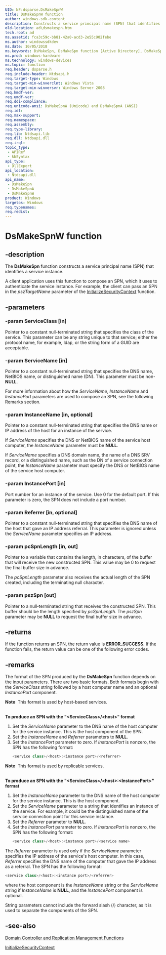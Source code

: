 ```yaml
---
UID: NF:dsparse.DsMakeSpnW
title: DsMakeSpnW function
author: windows-sdk-content
description: Constructs a service principal name (SPN) that identifies a service instance.
old-location: ad\dsmakespn.htm
tech.root: ad
ms.assetid: fca3c59c-bb81-42a0-acd3-2e55c902febe
ms.author: windowssdkdev
ms.date: 10/05/2018
ms.keywords: DsMakeSpn, DsMakeSpn function [Active Directory], DsMakeSpnA, DsMakeSpnW, _glines_dsmakespn, ad.dsmakespn, dsparse/DsMakeSpn, dsparse/DsMakeSpnA, dsparse/DsMakeSpnW
ms.prod: windows-hardware
ms.technology: windows-devices
ms.topic: function
req.header: dsparse.h
req.include-header: Ntdsapi.h
req.target-type: Windows
req.target-min-winverclnt: Windows Vista
req.target-min-winversvr: Windows Server 2008
req.kmdf-ver: 
req.umdf-ver: 
req.ddi-compliance: 
req.unicode-ansi: DsMakeSpnW (Unicode) and DsMakeSpnA (ANSI)
req.idl: 
req.max-support: 
req.namespace: 
req.assembly: 
req.type-library: 
req.lib: Ntdsapi.lib
req.dll: Ntdsapi.dll
req.irql: 
topic_type:
 - APIRef
 - kbSyntax
api_type:
 - DllExport
api_location:
 - Ntdsapi.dll
api_name:
 - DsMakeSpn
 - DsMakeSpnA
 - DsMakeSpnW
product: Windows
targetos: Windows
req.typenames: 
req.redist: 
---
```


# DsMakeSpnW function


## -description


The <b>DsMakeSpn</b> function constructs a service principal name (SPN) that identifies a service instance.

A client application uses this function to compose an SPN, which it uses to authenticate the service instance. For example, the client can pass an SPN in the <i>pszTargetName</i> parameter of the 
<a href="https://msdn.microsoft.com/library/Aa375506(v=VS.85).aspx">InitializeSecurityContext</a> function.


## -parameters




### -param ServiceClass [in]

Pointer to a constant null-terminated string that specifies the class of the service. This parameter can be any string unique to that service; either the protocol name, for example, ldap, or the string form of a GUID are acceptable.


### -param ServiceName [in]

Pointer to a constant null-terminated string that specifies the DNS name, NetBIOS name, or distinguished name (DN). This parameter must be non-<b>NULL</b>.

For more information about how the <i>ServiceName</i>, <i>InstanceName</i> and <i>InstancePort</i> parameters are used to compose an SPN, see the following Remarks section.


### -param InstanceName [in, optional]

Pointer to a constant null-terminated string that specifies the DNS name or IP address of the host for an instance of the service.

If <i>ServiceName</i> specifies the DNS or NetBIOS name of the service host computer, the <i>InstanceName</i> parameter must be <b>NULL</b>.

If <i>ServiceName</i> specifies a DNS domain name, the name of a DNS SRV record, or a distinguished name, such as the DN of a service connection point, the <i>InstanceName</i> parameter must specify the DNS or NetBIOS name of the service host computer.


### -param InstancePort [in]

Port number for an instance of the service. Use 0 for the default port. If this parameter is zero, the SPN does not include a port number.


### -param Referrer [in, optional]

Pointer to a constant null-terminated string that specifies the DNS name of the host that gave an IP address referral. This parameter is ignored unless the <i>ServiceName</i> parameter specifies an IP address.


### -param pcSpnLength [in, out]

Pointer to a variable that contains the length, in characters, of the buffer that will receive the new constructed SPN. This value may be 0 to request the final buffer size in advance.

The <i>pcSpnLength</i> parameter also receives the actual length of the SPN created, including the terminating null character.


### -param pszSpn [out]

Pointer to a null-terminated string that receives the constructed SPN. This buffer should be the length specified by <i>pcSpnLength</i>. The <i>pszSpn</i> parameter may be <b>NULL</b> to request the final buffer size in advance.


## -returns



If the function returns an SPN, the return value is <b>ERROR_SUCCESS</b>. If the function fails, the return value can be one of the following error codes.




## -remarks



The format of the SPN produced by the <b>DsMakeSpn</b> function depends on the input parameters. There are two basic formats. Both formats begin with the <i>ServiceClass</i> string followed by a host computer name and an optional <i>InstancePort</i> component.

<div class="alert"><b>Note</b>  This format is used by host-based services.</div>
<div> </div>
<p class="proch"><img alt="" src="../common/wedge.gif"/><b>To produce an SPN with the "&lt;ServiceClass&gt;/&lt;host&gt;" format</b>

<ol>
<li>Set the <i>ServiceName</i> parameter to the DNS name of the host computer for the service instance. This is the host component of the SPN.</li>
<li>Set the <i>InstanceName</i> and <i>Referrer</i> parameters to <b>NULL</b>.</li>
<li>
Set the <i>InstancePort</i> parameter to zero. If <i>InstancePort</i> is nonzero, the SPN has the following format:


```cpp
<service class>/<host>:<instance port>/<referrer>
```


</li>
</ol>
<div class="alert"><b>Note</b>  This format is used by replicable services.</div>
<div> </div>
<p class="proch"><img alt="" src="../common/wedge.gif"/><b>To produce an SPN with the "&lt;ServiceClass&gt;/&lt;host&gt;:&lt;InstancePort&gt;" format</b>

<ol>
<li>Set the <i>InstanceName</i> parameter to the DNS name of the host computer for the service instance. This is the host component.</li>
<li>Set the <i>ServiceName</i> parameter to a string that identifies an instance of the service. For example, it could be the distinguished name of the service connection point for this service instance.</li>
<li>Set the <i>Referrer</i> parameter to <b>NULL</b>.</li>
<li>
Set the <i>InstancePort</i> parameter to zero. If <i>InstancePort</i> is nonzero, the SPN has the following format:


```cpp
<service class>/<host>:<instance port>/<service name>
```


</li>
</ol>
The <i>Referrer</i> parameter is used only if the <i>ServiceName</i> parameter specifies the IP address of the service's host computer. In this case, <i>Referrer</i> specifies the DNS name of the computer that gave the IP address as a referral. The SPN has the following format:


```cpp
<service class>/<host>:<instance port>/<referrer>
```


where the host component is the <i>InstanceName</i> string or the <i>ServiceName</i> string if <i>InstanceName</i> is <b>NULL</b>, and the <i>InstancePort</i> component is optional.

String parameters cannot include the forward slash (/) character, as it is used to separate the components of the SPN.




## -see-also




<a href="https://msdn.microsoft.com/a92783c2-ffb8-473e-8484-1c05ca5453ff">Domain Controller and Replication Management Functions</a>



<a href="https://msdn.microsoft.com/library/Aa375506(v=VS.85).aspx">InitializeSecurityContext</a>
 

 

